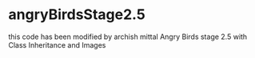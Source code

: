 # angryBirdsStage2.5

this code has been modified by archish mittal 
Angry Birds stage 2.5 with Class Inheritance and Images
